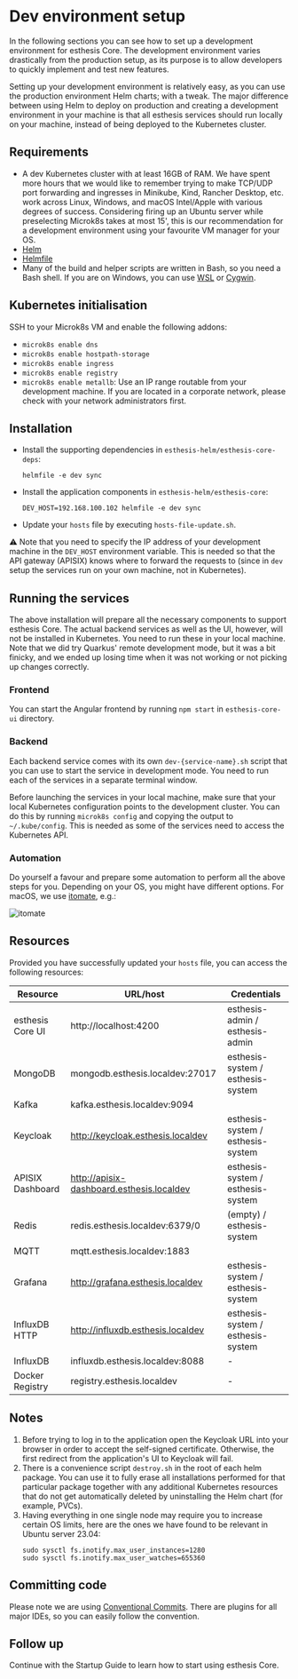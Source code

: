 # Dev environment setup

In the following sections you can see how to set up a development environment for esthesis Core. The
development environment varies drastically from the production setup, as its purpose is to allow
developers to quickly implement and test new features.

Setting up your development environment is relatively easy, as you can use the production
environment
Helm charts; with a tweak. The major difference between using Helm to deploy on production and
creating
a development environment in your machine is that all esthesis services should run locally on your
machine, instead of being deployed to the Kubernetes cluster.

## Requirements

- A dev Kubernetes cluster with at least 16GB of RAM. We have spent more hours that we would like to
	remember trying to make TCP/UDP port forwarding and ingresses in Minikube, Kind, Rancher Desktop, etc.
	work across Linux, Windows, and macOS Intel/Apple with various degrees of success. Considering firing
	up an Ubuntu server while preselecting Microk8s takes at most 15', this is our recommendation for a
	development environment using your favourite VM manager for your OS.
- [Helm](https://helm.sh)
- [Helmfile](https://github.com/helmfile/helmfile)
- Many of the build and helper scripts are written in Bash, so you need a Bash shell. If you are on
	Windows, you can use [WSL](https://docs.microsoft.com/en-us/windows/wsl/install-win10) or
	[Cygwin](https://www.cygwin.com/).

## Kubernetes initialisation

SSH to your Microk8s VM and enable the following addons:
- `microk8s enable dns`
- `microk8s enable hostpath-storage`
- `microk8s enable ingress`
- `microk8s enable registry`
- `microk8s enable metallb`: Use an IP range routable from your development machine. If you are
located in a corporate network, please check with your network administrators first.

## Installation

- Install the supporting dependencies in `esthesis-helm/esthesis-core-deps`:
	```shell
	helmfile -e dev sync
	```
- Install the application components in `esthesis-helm/esthesis-core`:
	```shell
	DEV_HOST=192.168.100.102 helmfile -e dev sync
	```
- Update your `hosts` file by executing `hosts-file-update.sh`.

⚠️ Note that you need to specify the IP address of your development machine in the `DEV_HOST` environment
variable. This is needed so that the API gateway (APISIX) knows where to forward the requests to
(since in `dev` setup the services run on your own machine, not in Kubernetes).

## Running the services
The above installation will prepare all the necessary components to support esthesis Core. The actual
backend services as well as the UI, however, will not be installed in Kubernetes. You need to run
these in your local machine. Note that we did try Quarkus' remote development mode, but it was a bit
finicky, and we ended up losing time when it was not working or not picking up changes correctly.

### Frontend
You can start the Angular frontend by running `npm start` in `esthesis-core-ui` directory.

### Backend
Each backend service comes with its own `dev-{service-name}.sh` script that you can use to start the
service in development mode. You need to run each of the services in a separate terminal window.

Before launching the services in your local machine, make sure that your local Kubernetes configuration
points to the development cluster. You can do this by running `microk8s config` and copying the
output to `~/.kube/config`. This is needed as some of the services need to access the Kubernetes API.

### Automation
Do yourself a favour and prepare some automation to perform all the above steps for you. Depending
on your OS, you might have different options. For macOS, we use [itomate](https://github.com/kamranahmedse/itomate),
e.g.:

![itomate](/img/docs/dev-guide/itomate.gif)

## Resources
Provided you have successfully updated your `hosts` file, you can access the following resources:

| Resource         | URL/host                                  | Credentials                       |
|------------------|-------------------------------------------|-----------------------------------|
| esthesis Core UI | http://localhost:4200                     | esthesis-admin / esthesis-admin   |
| MongoDB          | mongodb.esthesis.localdev:27017           | esthesis-system / esthesis-system |
| Kafka            | kafka.esthesis.localdev:9094              |                                   |
| Keycloak         | http://keycloak.esthesis.localdev         | esthesis-system / esthesis-system |
| APISIX Dashboard | http://apisix-dashboard.esthesis.localdev | esthesis-system / esthesis-system |
| Redis            | redis.esthesis.localdev:6379/0            | (empty) / esthesis-system         |
| MQTT             | mqtt.esthesis.localdev:1883               |                                   |
| Grafana          | http://grafana.esthesis.localdev          | esthesis-system / esthesis-system |
| InfluxDB HTTP    | http://influxdb.esthesis.localdev    	    | esthesis-system / esthesis-system |
| InfluxDB         | influxdb.esthesis.localdev:8088    	      | -                                 |
| Docker Registry  | registry.esthesis.localdev                | -                                 |

## Notes
1. Before trying to log in to the application open the Keycloak URL into your browser in order to
	 accept the self-signed certificate. Otherwise, the first redirect from the application's UI to
	 Keycloak will fail.
2. There is a convenience script `destroy.sh` in the root of each helm package. You can use it to fully
	 erase all installations performed for that particular package together with any additional Kubernetes
	 resources that do not get automatically deleted by uninstalling the Helm chart (for example, PVCs).
3. Having everything in one single node may require you to increase certain OS limits, here are the
   ones we have found to be relevant in Ubuntu server 23.04:
	```shell
	sudo sysctl fs.inotify.max_user_instances=1280
	sudo sysctl fs.inotify.max_user_watches=655360
	```

## Committing code
Please note we are using [Conventional Commits](https://www.conventionalcommits.org/en/v1.0.0/).
There are plugins for all major IDEs, so you can easily follow the convention.

## Follow up
Continue with the Startup Guide to learn how to start using esthesis Core.
